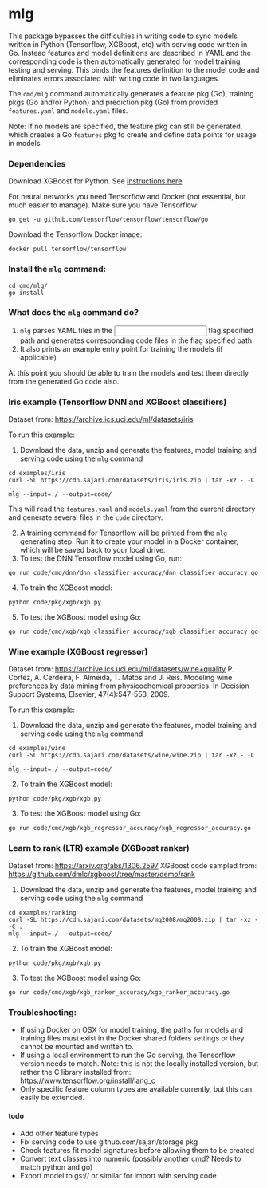 # mlg
This package bypasses the difficulties in writing code to sync models written in Python (Tensorflow, XGBoost, etc) with serving code written in Go. Instead features and model definitions are described in YAML and the corresponding code is then automatically generated for model training, testing and serving. This binds the features definition to the model code and eliminates errors associated with writing code in two languages. 

The `cmd/mlg` command automatically generates a feature pkg (Go), training pkgs (Go and/or Python) and prediction pkg (Go) from provided `features.yaml` and `models.yaml` files. 

Note: If no models are specified, the feature pkg can still be generated, which creates a Go `features` pkg to create and define data points for usage in models. 

### Dependencies
Download XGBoost for Python. See [instructions here](https://xgboost.readthedocs.io/en/latest/build.html)

For neural networks you need Tensorflow and Docker (not essential, but much easier to manage). Make sure you have Tensorflow:
```
go get -u github.com/tensorflow/tensorflow/tensorflow/go
```

Download the Tensorflow Docker image:
```
docker pull tensorflow/tensorflow 
```

### Install the `mlg` command:
```
cd cmd/mlg/
go install
```

### What does the `mlg` command do?

1. `mlg` parses YAML files in the <input> flag specified path and generates corresponding code files in the <output> flag specified path
2. It also prints an example entry point for training the models (if applicable)

At this point you should be able to train the models and test them directly from the generated Go code also. 

### Iris example (Tensorflow DNN and XGBoost classifiers)
Dataset from: https://archive.ics.uci.edu/ml/datasets/iris

To run this example:

1. Download the data, unzip and generate the features, model training and serving code using the `mlg` command
```
cd examples/iris
curl -SL https://cdn.sajari.com/datasets/iris/iris.zip | tar -xz - -C .
mlg --input=./ --output=code/
```

This will read the `features.yaml` and `models.yaml` from the current directory and generate several files in the `code` directory. 

2. A training command for Tensorflow will be printed from the `mlg` generating step. Run it to create your model in a Docker container, which will be saved back to your local drive. 
3. To test the DNN Tensorflow model using Go, run:
```
go run code/cmd/dnn/dnn_classifier_accuracy/dnn_classifier_accuracy.go
```

4. To train the XGBoost model:
```
python code/pkg/xgb/xgb.py
```

5. To test the XGBoost model using Go:
```
go run code/cmd/xgb/xgb_classifier_accuracy/xgb_classifier_accuracy.go
```

### Wine example (XGBoost regressor)
Dataset from: https://archive.ics.uci.edu/ml/datasets/wine+quality 
P. Cortez, A. Cerdeira, F. Almeida, T. Matos and J. Reis. 
Modeling wine preferences by data mining from physicochemical properties. In Decision Support Systems, Elsevier, 47(4):547-553, 2009.

To run this example:

1. Download the data, unzip and generate the features, model training and serving code using the `mlg` command
```
cd examples/wine
curl -SL https://cdn.sajari.com/datasets/wine/wine.zip | tar -xz - -C .
mlg --input=./ --output=code/
```

2. To train the XGBoost model:
```
python code/pkg/xgb/xgb.py
```

3. To test the XGBoost model using Go:
```
go run code/cmd/xgb/xgb_regressor_accuracy/xgb_regressor_accuracy.go
```

### Learn to rank (LTR) example (XGBoost ranker)
Dataset from: https://arxiv.org/abs/1306.2597 
XGBoost code sampled from: https://github.com/dmlc/xgboost/tree/master/demo/rank

1. Download the data, unzip and generate the features, model training and serving code using the `mlg` command

```
cd examples/ranking
curl -SL https://cdn.sajari.com/datasets/mq2008/mq2008.zip | tar -xz - -C .
mlg --input=./ --output=code/
```

2. To train the XGBoost model:
```
python code/pkg/xgb/xgb.py
```

3. To test the XGBoost model using Go:
```
go run code/cmd/xgb/xgb_ranker_accuracy/xgb_ranker_accuracy.go
```



### Troubleshooting:
- If using Docker on OSX for model training, the paths for models and training files must exist in the Docker shared folders settings or they cannot be mounted and written to.
- If using a local environment to run the Go serving, the Tensorflow version needs to match. Note: this is not the locally installed version, but rather the C library installed from: https://www.tensorflow.org/install/lang_c
- Only specific feature column types are available currently, but this can easily be extended. 


#### todo
- Add other feature types
- Fix serving code to use github.com/sajari/storage pkg
- Check features fit model signatures before allowing them to be created
- Convert text classes into numeric (possibly another cmd? Needs to match python and go)
- Export model to gs:// or similar for import with serving code

